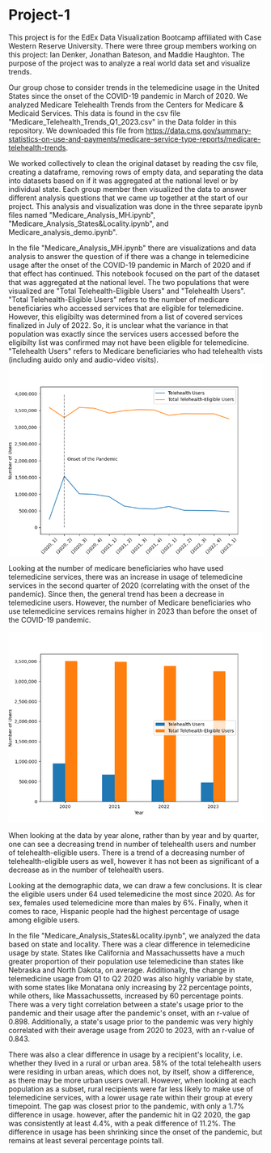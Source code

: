 # Project-1

This project is for the EdEx Data Visualization Bootcamp affiliated with Case Western Reserve University. There were three group members working on this project: Ian Denker, Jonathan Bateson, and Maddie Haughton. The purpose of the project was to analyze a real world data set and visualize trends. 

Our group chose to consider trends in the telemedicine usage in the United States since the onset of the COVID-19 pandemic in March of 2020. We analyzed Medicare Telehealth Trends from the Centers for Medicare & Medicaid Services. This data is found in the csv file "Medicare_Telehealth_Trends_Q1_2023.csv" in the Data folder in this repository. We downloaded this file from https://data.cms.gov/summary-statistics-on-use-and-payments/medicare-service-type-reports/medicare-telehealth-trends.

We worked collectively to clean the original dataset by reading the csv file, creating a dataframe, removing rows of empty data, and separating the data into datasets based on if it was aggregated at the national level or by individual state. Each group member then visualized the data to answer different analysis questions that we came up together at the start of our project. This analysis and visualization was done in the three separate ipynb files named "Medicare_Analysis_MH.ipynb", "Medicare_Analysis_States&Locality.ipynb", and Medicare_analysis_demo.ipynb".

In the file "Medicare_Analysis_MH.ipynb" there are visualizations and data analysis to answer the question of if there was a change in telemedicine usage after the onset of the COVID-19 pandemic in March of 2020 and if that effect has continued. This notebook focused on the part of the dataset that was aggregated at the national level. The two populations that were visualized are "Total Telehealth-Eligible Users" and "Telehealth Users". "Total Telehealth-Eligible Users" refers to the number of medicare beneficiaries who accessed services that are eligible for telemedicine. However, this eligibilty was determined from a list of covered services finalized in July of 2022. So, it is unclear what the variance in that population was exactly since the services users accessed before the eligibilty list was confirmed may not have been eligible for telemedicine. "Telehealth Users" refers to Medicare beneficiaries who had telehealth vists (including auido only and audio-video visits).
![Alt text](https://github.com/ID216135/Project-1/blob/main/Graphs/usersLine.png)

Looking at the number of medicare beneficiaries who have used telemedicine services, there was an increase in usage of telemedicine services in the second quarter of 2020 (correlating with the onset of the pandemic). Since then, the general trend has been a decrease in telemedicine users. However, the number of Medicare beneficiaries who use telemedicine services remains higher in 2023 than before the onset of the COVID-19 pandemic.

![Alt text](https://github.com/ID216135/Project-1/blob/main/Graphs/usersBar.png)

When looking at the data by year alone, rather than by year and by quarter, one can see a decreasing trend in number of telehealth users and number of telehealth-eligible users. There is a trend of a decreasing number of telehealth-eligible users as well, however it has not been as significant of a decrease as in the number of telehealth users.

Looking at the demographic data, we can draw a few conclusions. It is clear the eligible users under 64 used telemedicine the most since 2020. As for sex, females used telemedicine more than males by 6%. Finally, when it comes to race, Hispanic people had the highest percentage of usage among eligible users.

In the file "Medicare_Analysis_States&Locality.ipynb", we analyzed the data based on state and locality. There was a clear difference in telemedicine usage by state. States like California and Massachussetts have a much greater proportion of their population use telemedicine than states like Nebraska and North Dakota, on average. Additionally, the change in telemedicine usage from Q1 to Q2 2020 was also highly variable by state, with some states like Monatana only increasing by 22 percentage points, while others, like Massachussetts, increased by 60 percentage points. There was a very tight correlation between a state's usage prior to the pandemic and their usage after the pandemic's onset, with an r-value of 0.898. Additionally, a state's usage prior to the pandemic was very highly correlated with their average usage from 2020 to 2023, with an r-value of 0.843.

There was also a clear difference in usage by a recipient's locality, i.e. whether they lived in a rural or urban area. 58% of the total telehealth users were residing in urban areas, which does not, by itself, show a difference, as there may be more urban users overall. However, when looking at each population as a subset, rural recipients were far less likely to make use of telemedicine services, with a lower usage rate within their group at every timepoint. The gap was closest prior to the pandemic, with only a 1.7% difference in usage. however, after the pandemic hit in Q2 2020, the gap was consistently at least 4.4%, with a peak difference of 11.2%. The difference in usage has been shrinking since the onset of the pandemic, but remains at least several percentage points tall.
